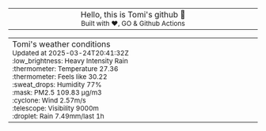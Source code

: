 
<div align="center">
<table>
<tbody>
<td align="center">
<img width="2000" height="0"><br>
Hello, this is Tomi's github 👋<br>
<sup>Built with ❤️, GO & Github Actions</sup><br>
<img width="2000" height="0">
</td>
</tbody>
</table>
</div>
<table>
<tbody>
<td align="left">
<img width="2000" height="0"><br>
Tomi's weather conditions<br>
<sup>Updated at 2025-03-24T20:41:32Z</sup><br>
<sup>:low_brightness: Heavy Intensity Rain</sup><br>
<sup>:thermometer: Temperature 27.36 </sup><br>
<sup>:thermometer: Feels like 30.22</sup><br>
<sup>:sweat_drops: Humidity 77%</sup><br>
<sup>:mask: PM2.5 109.83 μg/m3</sup><br>
<sup>:cyclone: Wind 2.57m/s </sup><br>
<sup>:telescope: Visibility 9000m </sup><br>
<sup>:droplet: Rain 7.49mm/last 1h </sup><br>
<img width="2000" height="0">
</td>
<td align="left">
<img width="2000" height="0"><br>
<br>
<img width="2000" height="0">
</td>
</tbody>
</table>
</div>
    